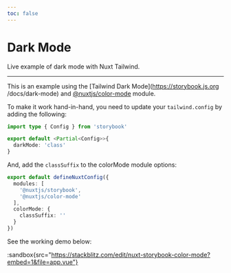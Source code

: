 ```yaml
---
toc: false
---
```


# Dark Mode

Live example of dark mode with Nuxt Tailwind.

---

This is an example using the [Tailwind Dark Mode](https://storybook.js.org /docs/dark-mode) and [@nuxtjs/color-mode](https://github.com/nuxt-modules/color-mode) module.

To make it work hand-in-hand, you need to update your `tailwind.config` by adding the following: 

```ts [tailwind.config.ts]
import type { Config } from 'storybook'

export default <Partial<Config>>{
  darkMode: 'class'
}
```

And, add the `classSuffix` to the colorMode module options:

```ts [nuxt.config.ts]
export default defineNuxtConfig({
  modules: [
    '@nuxtjs/storybook',
    '@nuxtjs/color-mode'
  ],
  colorMode: {
    classSuffix: ''
  }
})
```

See the working demo below:

:sandbox{src="https://stackblitz.com/edit/nuxt-storybook-color-mode?embed=1&file=app.vue"}
